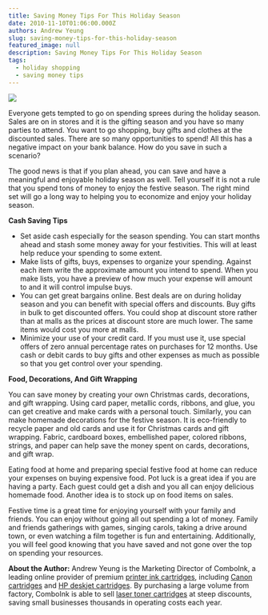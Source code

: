 ```yaml
---
title: Saving Money Tips For This Holiday Season
date: 2010-11-10T01:06:00.000Z
authors: Andrew Yeung
slug: saving-money-tips-for-this-holiday-season
featured_image: null
description: Saving Money Tips For This Holiday Season
tags:
  - holiday shopping
  - saving money tips
---
```

[![](/blog/images/Female-Christmas-Present-2.jpg)](/blog/images/Female-Christmas-Present-2.jpg)

Everyone gets tempted to go on spending sprees during the holiday season. Sales are on in stores and it is the gifting season and you have so many parties to attend. You want to go shopping, buy gifts and clothes at the discounted sales. There are so many opportunities to spend! All this has a negative impact on your bank balance. How do you save in such a scenario?

The good news is that if you plan ahead, you can save and have a meaningful and enjoyable holiday season as well. Tell yourself it is not a rule that you spend tons of money to enjoy the festive season. The right mind set will go a long way to helping you to economize and enjoy your holiday season. 

**Cash Saving Tips**

* Set aside cash especially for the season spending. You can start months ahead and stash some money away for your festivities. This will at least help reduce your spending to some extent.
* Make lists of gifts, buys, expenses to organize your spending. Against each item write the approximate amount you intend to spend. When you make lists, you have a preview of how much your expense will amount to and it will control impulse buys.
* You can get great bargains online. Best deals are on during holiday season and you can benefit with special offers and discounts. Buy gifts in bulk to get discounted offers. You could shop at discount store rather than at malls as the prices at discount store are much lower. The same items would cost you more at malls.
* Minimize your use of your credit card. If you must use it, use special offers of zero annual percentage rates on purchases for 12 months. Use cash or debit cards to buy gifts and other expenses as much as possible so that you get control over your spending.

**Food, Decorations, And Gift Wrapping**

You can save money by creating your own Christmas cards, decorations, and gift wrapping. Using card paper, metallic cords, ribbons, and glue, you can get creative and make cards with a personal touch. Similarly, you can make homemade decorations for the festive season. It is eco-friendly to recycle paper and old cards and use it for Christmas cards and gift wrapping. Fabric, cardboard boxes, embellished paper, colored ribbons, strings, and paper can help save the money spent on cards, decorations, and gift wrap. 

Eating food at home and preparing special festive food at home can reduce your expenses on buying expensive food. Pot luck is a great idea if you are having a party. Each guest could get a dish and you all can enjoy delicious homemade food. Another idea is to stock up on food items on sales. 

Festive time is a great time for enjoying yourself with your family and friends. You can enjoy without going all out spending a lot of money. Family and friends gatherings with games, singing carols, taking a drive around town, or even watching a film together is fun and entertaining. Additionally, you will feel good knowing that you have saved and not gone over the top on spending your resources.

**About the Author:** Andrew Yeung is the Marketing Director of ComboInk, a leading online provider of premium [printer ink cartridges](https://www.comboink.com/), including [Canon cartridges](https://www.comboink.com/canon-printer-ink-cartridges) and [HP deskjet cartridges](https://www.comboink.com/hewlett-packard-hp-ink-toner-cartridges). By purchasing a large volume from factory, ComboInk is able to sell [laser toner cartridges](https://www.comboink.com/) at steep discounts, saving small businesses thousands in operating costs each year.